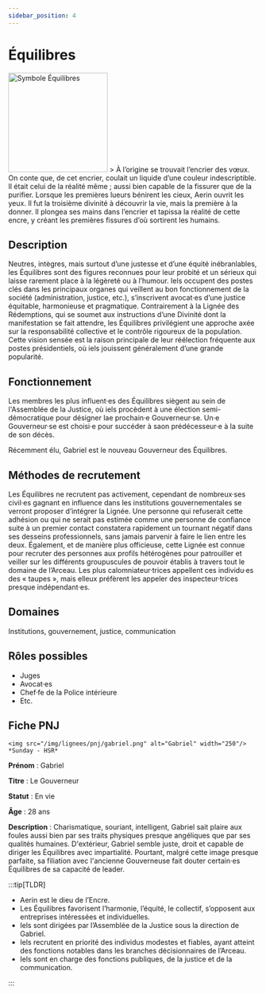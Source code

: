 ```yaml
---
sidebar_position: 4
---
```


# Équilibres

<Columns>
  <Column className="col--3">
    <img src="/img/lignees/equilibres.png" alt="Symbole Équilibres" width="200"/>
  </Column>
  <Column>
> À l’origine se trouvait l’encrier des vœux. On conte que, de cet encrier, coulait un liquide d’une couleur indescriptible. Il était celui de la réalité même ; aussi bien capable de la fissurer que de la purifier. Lorsque les premières lueurs bénirent les cieux, Aerin ouvrit les yeux. Il fut la troisième divinité à découvrir la vie, mais la première à la donner. Il plongea ses mains dans l’encrier et tapissa la réalité de cette encre, y créant les premières fissures d’où sortirent les humains.
  </Column>
</Columns>

## Description

Neutres, intègres, mais surtout d’une justesse et d’une équité inébranlables, les Équilibres sont des figures reconnues pour leur probité et un sérieux qui laisse rarement place à la légèreté ou à l’humour. Iels occupent des postes clés dans les principaux organes qui veillent au bon fonctionnement de la société (administration, justice, etc.), s’inscrivent avocat·es d’une justice équitable, harmonieuse et pragmatique.
Contrairement à la Lignée des Rédemptions, qui se soumet aux instructions d’une Divinité dont la manifestation se fait attendre, les Équilibres privilégient une approche axée sur la responsabilité collective et le contrôle rigoureux de la population. Cette vision sensée est la raison principale de leur réélection fréquente aux postes présidentiels, où iels jouissent généralement d’une grande popularité.

## Fonctionnement

Les membres les plus influent·es des Équilibres siègent au sein de l'Assemblée de la Justice, où iels procèdent à une élection semi-démocratique pour désigner lae prochain·e Gouverneur·se. Un·e Gouverneur·se est choisi·e pour succéder à saon prédécesseur·e à la suite de son décès.

Récemment élu, Gabriel est le nouveau Gouverneur des Équilibres.

## Méthodes de recrutement

Les Équilibres ne recrutent pas activement, cependant de nombreux·ses civil·es gagnant en influence dans les institutions gouvernementales se verront proposer d’intégrer la Lignée. Une personne qui refuserait cette adhésion ou qui ne serait pas estimée comme une personne de confiance suite à un premier contact constatera rapidement un tournant négatif dans ses desseins professionnels, sans jamais parvenir à faire le lien entre les deux.
Également, et de manière plus officieuse, cette Lignée est connue pour recruter des personnes aux profils hétérogènes pour patrouiller et veiller sur les différents groupuscules de pouvoir établis à travers tout le domaine de l’Arceau. Les plus calomniateur·trices appellent ces individu·es des « taupes », mais elleux préfèrent les appeler des inspecteur·trices presque indépendant·es.

## Domaines

Institutions, gouvernement, justice, communication

## Rôles possibles

- Juges
- Avocat·es
- Chef·fe de la Police intérieure
- Etc.

## Fiche PNJ

<Columns>
  <Column className='col--4'>

    <img src="/img/lignees/pnj/gabriel.png" alt="Gabriel" width="250"/>
    *Sunday - HSR*

  </Column>
  <Column>

**Prénom** : Gabriel

**Titre** : Le Gouverneur

**Statut** : En vie

**Âge** : 28 ans

**Description** : Charismatique, souriant, intelligent, Gabriel sait plaire aux foules aussi bien par ses traits physiques presque angéliques que par ses qualités humaines. D'extérieur, Gabriel semble juste, droit et capable de diriger les Équilibres avec impartialité. Pourtant, malgré cette image presque parfaite, sa filiation avec l'ancienne Gouverneuse fait douter certain·es Équilibres de sa capacité de leader.
</Column>
</Columns>

:::tip[TLDR]

- Aerin est le dieu de l’Encre.
- Les Équilibres favorisent l’harmonie, l’équité, le collectif, s’opposent aux entreprises intéressées et individuelles.
- Iels sont dirigées par l’Assemblée de la Justice sous la direction de Gabriel.
- Iels recrutent en priorité des individus modestes et fiables, ayant atteint des fonctions notables dans les branches décisionnaires de l’Arceau.
- Iels sont en charge des fonctions publiques, de la justice et de la communication.

:::